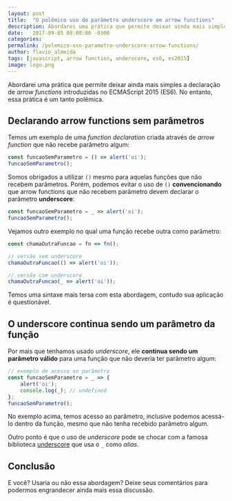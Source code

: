 ```yaml
---
layout: post
title:  "O polêmico uso do parâmetro underscore em arrow functions"
description: Abordarei uma prática que permite deixar ainda mais simples a declaração de arrow functions introduzidas no ECMAScript 2015 (ES6). No entanto, essa prática é um tanto polêmica.
date:   2017-09-05 08:00:00 -0300
categories:
permalink: /polemico-uso-parametro-underscore-arrow-functions/
author: flavio_almeida
tags: [javascript, arrow function, underscore, es6, es2015]
image: logo.png
---
```

Abordarei uma prática que permite deixar ainda mais simples a declaração de *arrow functions* introduzidas no ECMAScript 2015 (ES6). No entanto, essa prática é um tanto polêmica.

## Declarando arrow functions sem parâmetros

Temos um exemplo de uma *function declaration* criada através de *arrow function* que não recebe parâmetro algum:

```javascript
const funcaoSemParametro = () => alert('oi');
funcaoSemParametro();
```

Somos obrigados a utilizar `()` mesmo para aquelas funções que não recebem parâmetros. Porém, podemos evitar o uso de `()` **convencionando** que arrow functions que não recebem parâmetro devem declarar o parâmetro **underscore**:

```javascript
const funcaoSemParametro = _ => alert('oi');
funcaoSemParametro();
```

Vejamos outro exemplo no qual uma função recebe outra como parâmetro:

```javascript
const chamaOutraFuncao = fn => fn();

// versão sem underscore
chamaOutraFuncao(() => alert('oi'));

// versão com underscore
chamaOutraFuncao(_ => alert('oi'));
```

Temos uma sintaxe mais tersa com esta abordagem, contudo sua aplicação é questionável.

## O underscore continua sendo um parâmetro da função

Por mais que tenhamos usado *underscore*, ele **continua sendo um parâmetro válido** para uma função que não deveria ter parâmetro algum:

```javascript
// exemplo de acesso ao parâmetro
const funcaoSemParametro = _ => {
    alert('oi');
    console.log(_); // undefined
};
funcaoSemParametro();
```

No exemplo acima, temos acesso ao parâmetro, inclusive podemos acessá-lo dentro da função, mesmo que não tenha recebido parâmetro algum.

Outro ponto é que o uso de *underscore* pode se chocar com a famosa biblioteca <a href="http://underscorejs.org/" target="_blank">underscore</a> que usa o `_` como *alias*.

## Conclusão

E você? Usaria ou não essa abordagem? Deixe seus comentários para podermos engrandecer ainda mais essa discussão.

